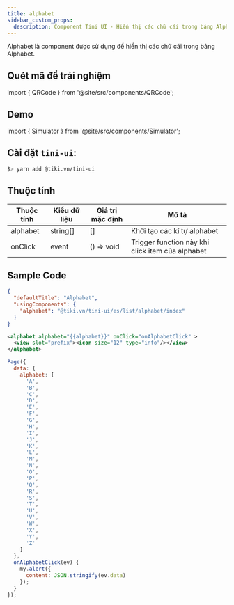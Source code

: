 ```yaml
---
title: alphabet
sidebar_custom_props:
  description: Component Tini UI - Hiển thị các chữ cái trong bảng Alphabet
---
```


Alphabet là component được sử dụng để hiển thị các chữ cái trong bảng Alphabet.

## Quét mã để trải nghiệm

import { QRCode } from '@site/src/components/QRCode';

<QRCode page="pages/component/advance/navigation/alphabet/index" />

## Demo

import { Simulator } from '@site/src/components/Simulator';

<Simulator page="pages/component/advance/navigation/alphabet/index" />

## Cài đặt `tini-ui`:

```bash
$> yarn add @tiki.vn/tini-ui
```

## Thuộc tính

| Thuộc tính | Kiểu dữ liệu | Giá trị mặc định | Mô tả                                            |
| ---------- | ------------ | ---------------- | ------------------------------------------------ |
| alphabet   | string[]     | []               | Khởi tạo các kí tự alphabet                      |
| onClick    | event        | () => void       | Trigger function này khi click item của alphabet |

## Sample Code

```json title=index.json
{
  "defaultTitle": "Alphabet",
  "usingComponents": {
    "alphabet": "@tiki.vn/tini-ui/es/list/alphabet/index"
  }
}
```

```xml title=index.txml
<alphabet alphabet="{{alphabet}}" onClick="onAlphabetClick" >
  <view slot="prefix"><icon size="12" type="info"/></view>
</alphabet>
```

```js title=index.js
Page({
  data: {
    alphabet: [
      'A',
      'B',
      'C',
      'D',
      'E',
      'F',
      'G',
      'H',
      'I',
      'J',
      'K',
      'L',
      'M',
      'N',
      'O',
      'P',
      'Q',
      'R',
      'S',
      'T',
      'U',
      'V',
      'W',
      'X',
      'Y',
      'Z'
    ]
  },
  onAlphabetClick(ev) {
    my.alert({
      content: JSON.stringify(ev.data)
    });
  }
});
```
